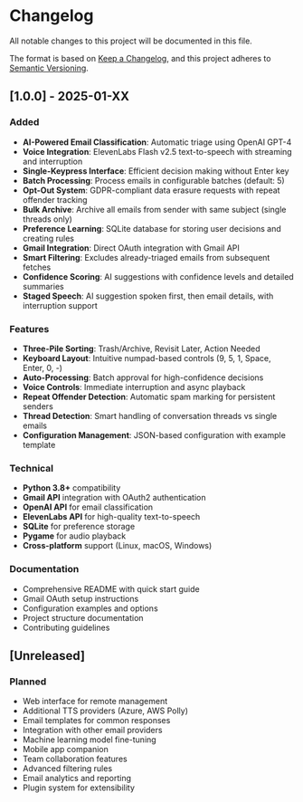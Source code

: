 # Changelog

All notable changes to this project will be documented in this file.

The format is based on [Keep a Changelog](https://keepachangelog.com/en/1.0.0/),
and this project adheres to [Semantic Versioning](https://semver.org/spec/v2.0.0.html).

## [1.0.0] - 2025-01-XX

### Added
- **AI-Powered Email Classification**: Automatic triage using OpenAI GPT-4
- **Voice Integration**: ElevenLabs Flash v2.5 text-to-speech with streaming and interruption
- **Single-Keypress Interface**: Efficient decision making without Enter key
- **Batch Processing**: Process emails in configurable batches (default: 5)
- **Opt-Out System**: GDPR-compliant data erasure requests with repeat offender tracking
- **Bulk Archive**: Archive all emails from sender with same subject (single threads only)
- **Preference Learning**: SQLite database for storing user decisions and creating rules
- **Gmail Integration**: Direct OAuth integration with Gmail API
- **Smart Filtering**: Excludes already-triaged emails from subsequent fetches
- **Confidence Scoring**: AI suggestions with confidence levels and detailed summaries
- **Staged Speech**: AI suggestion spoken first, then email details, with interruption support

### Features
- **Three-Pile Sorting**: Trash/Archive, Revisit Later, Action Needed
- **Keyboard Layout**: Intuitive numpad-based controls (9, 5, 1, Space, Enter, 0, -)
- **Auto-Processing**: Batch approval for high-confidence decisions
- **Voice Controls**: Immediate interruption and async playback
- **Repeat Offender Detection**: Automatic spam marking for persistent senders
- **Thread Detection**: Smart handling of conversation threads vs single emails
- **Configuration Management**: JSON-based configuration with example template

### Technical
- **Python 3.8+** compatibility
- **Gmail API** integration with OAuth2 authentication
- **OpenAI API** for email classification
- **ElevenLabs API** for high-quality text-to-speech
- **SQLite** for preference storage
- **Pygame** for audio playback
- **Cross-platform** support (Linux, macOS, Windows)

### Documentation
- Comprehensive README with quick start guide
- Gmail OAuth setup instructions
- Configuration examples and options
- Project structure documentation
- Contributing guidelines

## [Unreleased]

### Planned
- Web interface for remote management
- Additional TTS providers (Azure, AWS Polly)
- Email templates for common responses
- Integration with other email providers
- Machine learning model fine-tuning
- Mobile app companion
- Team collaboration features
- Advanced filtering rules
- Email analytics and reporting
- Plugin system for extensibility
